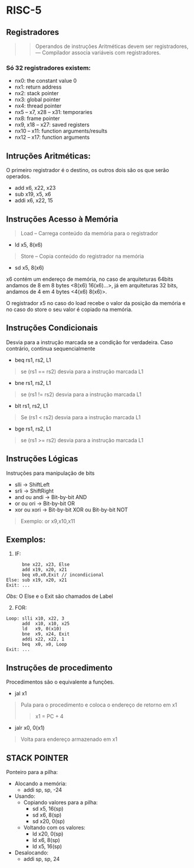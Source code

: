 # RISC-5

## Registradores

>> Operandos de instruções Aritméticas devem   ser registradores,  — Compilador associa variáveis com registradores.
### Só 32 registradores existem:
* nx0: the constant value 0 
* nx1: return address 
* nx2: stack pointer 
* nx3: global pointer 
* nx4: thread pointer 
* nx5 – x7, x28 – x31: temporaries 
* nx8: frame pointer 
* nx9, x18 – x27: saved registers 
* nx10 – x11: function arguments/results 
* nx12 – x17: function arguments

## Intruções Aritméticas:

O primeiro registrador é o destino, os outros dois são os que serão operados.
* add x6, x22, x23 
* sub x19, x5, x6
* addi x6, x22, 15 

## Instruções Acesso à Memória

>Load – Carrega conteúdo da memória para o registrador 
* ld x5, 8(x6)
>Store – Copia conteúdo do registrador na memória 
* sd x5, 8(x6)

x6 contém um endereço de memória, no caso de arquiteturas 64bits andamos de 8 em 8 bytes <8(x6) 16(x6)...>, já em arquiteturas 32 bits, andamos de 4 em 4 bytes <4(x6) 8(x6)>.

O registrador x5 no caso do load recebe o valor da posição da memória e no caso do store o seu valor é copiado na memória.

## Instruções Condicionais
Desvia para a instrução marcada se a condição for verdadeira.
Caso contrário, continua sequencialmente 
* beq rs1, rs2, L1 
> se (rs1 == rs2) desvia para a instrução marcada L1 
* bne rs1, rs2, L1 
> se (rs1 != rs2) desvia para a instrução marcada L1 
* blt rs1, rs2, L1 
>Se (rs1 < rs2) desvia para a instrução marcada L1 
* bge rs1, rs2, L1 
> se (rs1 >= rs2) desvia para a instrução marcada L1 

## Instruções Lógicas
Instruções para manipulação de bits

* slli -> ShiftLeft
* srli -> ShiftRight
* and ou andi -> Bit-by-bit AND
* or ou ori -> Bit-by-bit OR
* xor ou xori -> Bit-by-bit XOR ou Bit-by-bit NOT
>Exemplo: or x9,x10,x11


## Exemplos:

1. IF:
~~~
      bne x22, x23, Else
      add x19, x20, x21 
      beq x0,x0,Exit // incondicional
Else: sub x19, x20, x21 
Exit: ...
~~~
*Obs:* O Else e o Exit são chamados de Label

2. FOR:
~~~
Loop: slli x10, x22, 3
      add  x10, x10, x25 
      ld   x9, 0(x10) 
      bne  x9, x24, Exit
      addi x22, x22, 1 
      beq  x0, x0, Loop 
Exit: ...
~~~

## Instruções de procedimento
Procedimentos são o equivalente a funções.
* jal x1
>Pula para o procedimento e coloca o endereço de retorno em x1
>> x1 = PC + 4
* jalr x0, 0(x1)
> Volta para endereço armazenado em x1


## STACK POINTER
Ponteiro para a pilha:
* Alocando a memória: 
  * addi sp, sp, -24
* Usando:
  * Copiando valores para a pilha:
    * sd x5, 16(sp)
    * sd x6, 8(sp)
    * sd x20, 0(sp)
  * Voltando com os valores:
    * ld x20, 0(sp)
    * ld x6, 8(sp)
    * ld x5, 16(sp)
* Desalocando: 
    * addi sp, sp, 24
